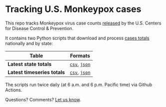 # Tracking U.S. Monkeypox cases
This repo tracks Monkeypox virus case counts [released](https://www.cdc.gov/poxvirus/monkeypox/response/2022/index.html) by the U.S. Centers for Disease Control &amp; Prevention. 

It contains two Python scripts that download and process [cases totals](https://github.com/gridviz/monkeypox/tree/main/data/processed) nationally and by state:

| Table  | Formats |
| ------------- | ------------- |
| **Latest state totals**  |  [`csv`](https://raw.githubusercontent.com/gridviz/monkeypox/main/data/processed/monkeypox_cases_states_cdc_latest.csv), [`json`](https://raw.githubusercontent.com/gridviz/monkeypox/main/data/processed/monkeypox_cases_states_cdc_latest.json)  |
| **Latest timeseries totals**  | [`csv`](https://github.com/gridviz/monkeypox/blob/main/data/processed/monkeypox_cases_timeseries_cdc_latest.csv), [`json`](https://raw.githubusercontent.com/gridviz/monkeypox/main/data/processed/monkeypox_cases_timeseries_cdc_latest.json)  |

The scripts run twice daily (at 6 a.m. and 6 p.m. Pacific time) via Github Actions. 

Questions? Comments? [Let us know](mailto:mstiles@grid.news). 
